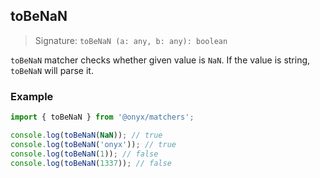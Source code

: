 ## toBeNaN

> Signature: `toBeNaN (a: any, b: any): boolean`

`toBeNaN` matcher checks whether given value is `NaN`. If the value is string, `toBeNaN` will parse it.

### Example

```ts
import { toBeNaN } from '@onyx/matchers';

console.log(toBeNaN(NaN)); // true
console.log(toBeNaN('onyx')); // true
console.log(toBeNaN(1)); // false
console.log(toBeNaN(1337)); // false
```
